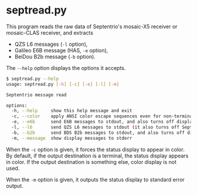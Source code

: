 # septread.py

This program reads the raw data of Septentrio's mosaic-X5 receiver or mosaic-CLAS receiver, and extracts

- QZS L6 messages (``-l`` option),
- Galileo E6B message (HAS, ``-e`` option),
- BeiDou B2b message (``-b`` option).

The ``--help`` option displays the options it accepts.

```bash
$ septread.py --help
usage: septread.py [-h] [-c] [-e] [-l] [-m]

Septentrio message read

options:
  -h, --help     show this help message and exit
  -c, --color    apply ANSI color escape sequences even for non-terminal.
  -e, --e6b      send E6B messages to stdout, and also turns off display message.
  -l, --l6       send QZS L6 messages to stdout (it also turns off Septentrio messages).
  -b, --b2b      send BDS B2b messages to stdout, and also turns off display message.
  -m, --message  show display messages to stderr
```

When the ``-c`` option is given, it forces the status display to appear in color. By default, if the output destination is a terminal, the status display appears in color. If the output destination is something else, color display is not used.

When the ``-m`` option is given, it outputs the status display to standard error output.
